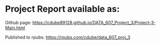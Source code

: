 # Project Report available as:

Github page: https://cdube89128.github.io/DATA_607_Project_3/Project-3-Main.html

Published to rpubs: https://rpubs.com/cdube/data_607_proj_3
